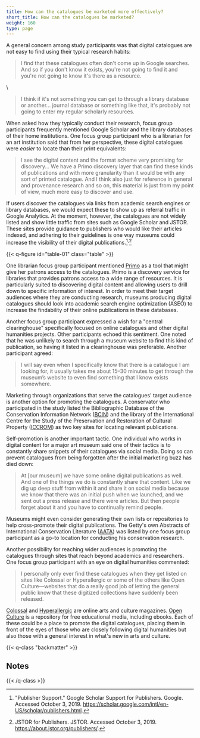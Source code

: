 ```yaml
---
title: How can the catalogues be marketed more effectively?
short_title: How can the catalogues be marketed?
weight: 160
type: page
---
```


A general concern among study participants was that digital catalogues are not easy to find using their typical research habits:

> I find that these catalogues often don't come up in Google searches. And so if you don't know it exists, you're not going to find it and you're not going to know it's there as a resource.

\

> I think if it's not something you can get to through a library database or another... journal database or something like that, it's probably not going to enter my regular scholarly resources.

When asked how they typically conduct their research, focus group participants frequently mentioned Google Scholar and the library databases of their home institutions. One focus group participant who is a librarian for an art institution said that from her perspective, these digital catalogues were *easier* to locate than their print equivalents:

> I see the digital content and the format scheme very promising for discovery... We have a Primo discovery layer that can find these kinds of publications and with more granularity than it would be with any sort of printed catalogue. And I think also just for reference in general and provenance research and so on, this material is just from my point of view, much more easy to discover and use.

If users discover the catalogues via links from academic search engines or library databases, we would expect these to show up as referral traffic in Google Analytics. At the moment, however, the catalogues are not widely listed and show little traffic from sites such as Google Scholar and JSTOR. These sites provide guidance to publishers who would like their articles indexed, and adhering to their guidelines is one way museums could increase the visibility of their digital publications.[^1]<sup>,</sup>[^2]

{{< q-figure id="table-01" class="table" >}}

One librarian focus group participant mentioned [Primo](https://www.exlibrisgroup.com/products/primo-discovery-service/) as a tool that might give her patrons access to the catalogues. Primo is a discovery service for libraries that provides patrons access to a wide range of resources. It is particularly suited to discovering digital content and allowing users to drill down to specific information of interest. In order to meet their target audiences where they are conducting research, museums producing digital catalogues should look into academic search engine optimization (ASEO) to increase the findability of their online publications in these databases.

Another focus group participant expressed a wish for a "central clearinghouse" specifically focused on online catalogues and other digital humanities projects. Other participants echoed this sentiment. One noted that he was unlikely to search through a museum website to find this kind of publication, so having it listed in a clearinghouse was preferable. Another participant agreed:

> I will say even when I specifically know that there is a catalogue I am looking for, it usually takes me about 15–30 minutes to get through the museum’s website to even find something that I know exists somewhere.

Marketing through organizations that serve the catalogues' target audience is another option for promoting the catalogues. A conservator who participated in the study listed the Bibliographic Database of the Conservation Information Network ([BCIN](http://www.bcin.ca/)) and the library of the International Centre for the Study of the Preservation and Restoration of Cultural Property ([ICCROM](https://www.iccrom.org/)) as two key sites for locating relevant publications.

Self-promotion is another important tactic. One individual who works in digital content for a major art museum said one of their tactics is to constantly share snippets of their catalogues via social media. Doing so can prevent catalogues from being forgotten after the initial marketing buzz has died down:

> At [our museum] we have some online digital publications as well. And one of the things we do is constantly share that content. Like we dig up deep stuff from within it and share it on social media because we know that there was an initial push when we launched, and we sent out a press release and there were articles. But then people forget about it and you have to continually remind people.

Museums might even consider generating their own lists or repositories to help cross-promote their digital publications. The Getty's own Abstracts of International Conservation Literature ([AATA](http://aata.getty.edu/Home)) was listed by one focus group participant as a go-to location for conducting his conservation research.

Another possibility for reaching wider audiences is promoting the catalogues through sites that reach beyond academics and researchers. One focus group participant with an eye on digital humanities commented:

> I personally only ever find these catalogues when they get listed on sites like Colossal or Hyperallergic or some of the others like Open Culture—websites that do a really good job of letting the general public know that these digitized collections have suddenly been released.

[Colossal](https://www.thisiscolossal.com/) and [Hyperallergic](https://hyperallergic.com/) are online arts and culture magazines. [Open Culture](http://www.openculture.com/) is a repository for free educational media, including ebooks. Each of these could be a place to promote the digital catalogues, placing them in front of the eyes of those who are closely following digital humanities but also those with a general interest in what's new in arts and culture.

{{< q-class "backmatter" >}}
## Notes
{{< /q-class >}}

[^1]: "Publisher Support." Google Scholar Support for Publishers. Google. Accessed October 3, 2019. https://scholar.google.com/intl/en-US/scholar/publishers.html.

[^2]: JSTOR for Publishers. JSTOR. Accessed October 3, 2019. https://about.jstor.org/publishers/.